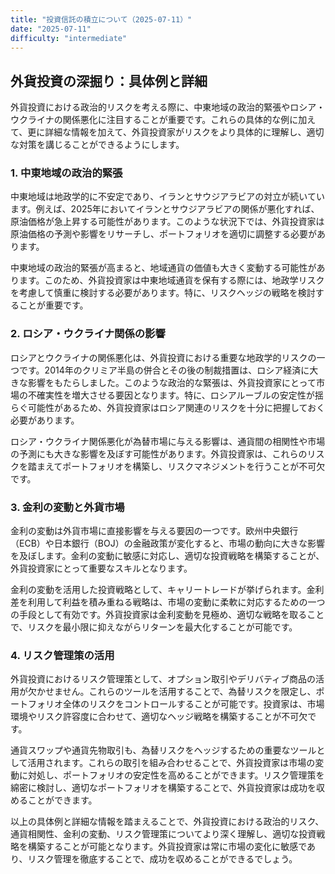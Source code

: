 ```yaml
---
title: "投資信託の積立について（2025-07-11）"
date: "2025-07-11"
difficulty: "intermediate"
---
```


## 外貨投資の深掘り：具体例と詳細

外貨投資における政治的リスクを考える際に、中東地域の政治的緊張やロシア・ウクライナの関係悪化に注目することが重要です。これらの具体的な例に加えて、更に詳細な情報を加えて、外貨投資家がリスクをより具体的に理解し、適切な対策を講じることができるようにします。

### 1. 中東地域の政治的緊張
中東地域は地政学的に不安定であり、イランとサウジアラビアの対立が続いています。例えば、2025年においてイランとサウジアラビアの関係が悪化すれば、原油価格が急上昇する可能性があります。このような状況下では、外貨投資家は原油価格の予測や影響をリサーチし、ポートフォリオを適切に調整する必要があります。

中東地域の政治的緊張が高まると、地域通貨の価値も大きく変動する可能性があります。このため、外貨投資家は中東地域通貨を保有する際には、地政学リスクを考慮して慎重に検討する必要があります。特に、リスクヘッジの戦略を検討することが重要です。

### 2. ロシア・ウクライナ関係の影響
ロシアとウクライナの関係悪化は、外貨投資における重要な地政学的リスクの一つです。2014年のクリミア半島の併合とその後の制裁措置は、ロシア経済に大きな影響をもたらしました。このような政治的な緊張は、外貨投資家にとって市場の不確実性を増大させる要因となります。特に、ロシアルーブルの安定性が揺らぐ可能性があるため、外貨投資家はロシア関連のリスクを十分に把握しておく必要があります。

ロシア・ウクライナ関係悪化が為替市場に与える影響は、通貨間の相関性や市場の予測にも大きな影響を及ぼす可能性があります。外貨投資家は、これらのリスクを踏まえてポートフォリオを構築し、リスクマネジメントを行うことが不可欠です。

### 3. 金利の変動と外貨市場
金利の変動は外貨市場に直接影響を与える要因の一つです。欧州中央銀行（ECB）や日本銀行（BOJ）の金融政策が変化すると、市場の動向に大きな影響を及ぼします。金利の変動に敏感に対応し、適切な投資戦略を構築することが、外貨投資家にとって重要なスキルとなります。

金利の変動を活用した投資戦略として、キャリートレードが挙げられます。金利差を利用して利益を積み重ねる戦略は、市場の変動に柔軟に対応するための一つの手段として有効です。外貨投資家は金利変動を見極め、適切な戦略を取ることで、リスクを最小限に抑えながらリターンを最大化することが可能です。

### 4. リスク管理策の活用
外貨投資におけるリスク管理策として、オプション取引やデリバティブ商品の活用が欠かせません。これらのツールを活用することで、為替リスクを限定し、ポートフォリオ全体のリスクをコントロールすることが可能です。投資家は、市場環境やリスク許容度に合わせて、適切なヘッジ戦略を構築することが不可欠です。

通貨スワップや通貨先物取引も、為替リスクをヘッジするための重要なツールとして活用されます。これらの取引を組み合わせることで、外貨投資家は市場の変動に対処し、ポートフォリオの安定性を高めることができます。リスク管理策を綿密に検討し、適切なポートフォリオを構築することで、外貨投資家は成功を収めることができます。

以上の具体例と詳細な情報を踏まえることで、外貨投資における政治的リスク、通貨相関性、金利の変動、リスク管理策についてより深く理解し、適切な投資戦略を構築することが可能となります。外貨投資家は常に市場の変化に敏感であり、リスク管理を徹底することで、成功を収めることができるでしょう。
